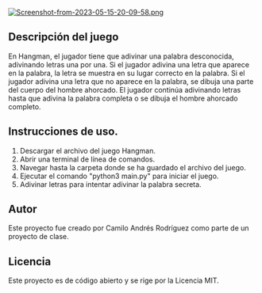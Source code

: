 [![Screenshot-from-2023-05-15-20-09-58.png](https://i.postimg.cc/PrNk7nGK/Screenshot-from-2023-05-15-20-09-58.png)](https://postimg.cc/jLV9W9SJ)

## Descripción del juego

En Hangman, el jugador tiene que adivinar una palabra desconocida, adivinando letras una por una. Si el jugador adivina una letra que aparece en la palabra, la letra se muestra en su lugar correcto en la palabra. Si el jugador adivina una letra que no aparece en la palabra, se dibuja una parte del cuerpo del hombre ahorcado. El jugador continúa adivinando letras hasta que adivina la palabra completa o se dibuja el hombre ahorcado completo.

## Instrucciones de uso.

1. Descargar el archivo del juego Hangman.
2. Abrir una terminal de línea de comandos.
3. Navegar hasta la carpeta donde se ha guardado el archivo del juego.
4. Ejecutar el comando "python3 main.py" para iniciar el juego.
5. Adivinar letras para intentar adivinar la palabra secreta.

## Autor

Este proyecto fue creado por Camilo Andrés Rodríguez como parte de un proyecto de clase.

## Licencia

Este proyecto es de código abierto y se rige por la Licencia MIT.